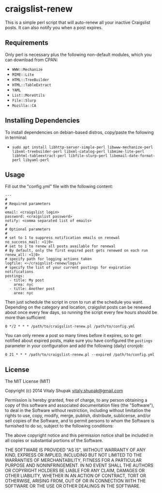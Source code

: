 # craigslist-renew

This is a simple perl script that will auto-renew all your inactive Craigslist posts. It can also notify you when a post expires.

Requirements
------------
Only perl is necessary plus the following non-default modules, which you can download from CPAN:

* `WWW::Mechanize`
* `MIME::Lite`
* `HTML::TreeBuilder`
* `HTML::TableExtract`
* `YAML`
* `List::MoreUtils`
* `File::Slurp`
* `Mozilla::CA`

Installing Dependencies
-----
To install dependencies on debian-based distros, copy/paste the following in terminal:

* `sudo apt install libhttp-server-simple-perl libwww-mechanize-perl libxml-treebuilder-perl libxml-catalog-perl libmime-lite-perl libhtml-tableextract-perl libfile-slurp-perl libemail-date-format-perl libyaml-perl`

Usage
-----

Fill out the "config.yml" file with the following content:
```
---
#
# Required parameters
#
email: <craigslist login>
password: <craigslist password>
notify: <comma separated list of emails>
#
# Optional parameters
#
# set to 1 to suppress notification emails on renewal
no_success_mail: <1|0>
# set to 1 to renew all posts available for renewal
# By default, only the first expired post gets renewed on each run
renew_all: <1|0>
# specify path for logging actions taken
logfile: <~/craigslist-renew/logs/>
# specify the list of your current postings for expiration notifications
postings:
  - title: My post
    area: nyc
  - title: Another post
    area: nyc
```

Then just schedule the script in cron to run at the schedule you want. Depending on the category and location, craigslist posts can be renewed about once every few days, so running the script every few hours should be more than sufficient:
```
0 */2 * * * /path/to/craigslist-renew.pl /path/to/config.yml
```

You can only renew a post so many times before it expires, so to get notified about expired posts, make sure you have configured the `postings` parameter in your configuration and add the following (daily) cronjob:
```
0 21 * * * /path/to/craigslist-renew.pl --expired /path/to/config.yml
```

License
-------
The MIT License (MIT)

Copyright (c) 2014 Vitaly Shupak <vitaly.shupak@gmail.com>

Permission is hereby granted, free of charge, to any person obtaining a copy
of this software and associated documentation files (the "Software"), to deal
in the Software without restriction, including without limitation the rights
to use, copy, modify, merge, publish, distribute, sublicense, and/or sell
copies of the Software, and to permit persons to whom the Software is
furnished to do so, subject to the following conditions:

The above copyright notice and this permission notice shall be included in
all copies or substantial portions of the Software.

THE SOFTWARE IS PROVIDED "AS IS", WITHOUT WARRANTY OF ANY KIND, EXPRESS OR
IMPLIED, INCLUDING BUT NOT LIMITED TO THE WARRANTIES OF MERCHANTABILITY,
FITNESS FOR A PARTICULAR PURPOSE AND NONINFRINGEMENT. IN NO EVENT SHALL THE
AUTHORS OR COPYRIGHT HOLDERS BE LIABLE FOR ANY CLAIM, DAMAGES OR OTHER
LIABILITY, WHETHER IN AN ACTION OF CONTRACT, TORT OR OTHERWISE, ARISING FROM,
OUT OF OR IN CONNECTION WITH THE SOFTWARE OR THE USE OR OTHER DEALINGS IN
THE SOFTWARE.
